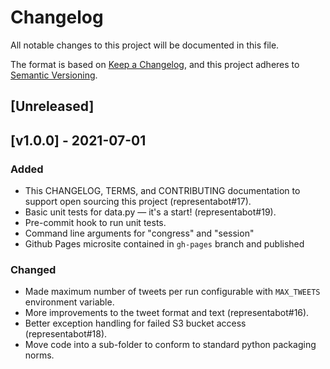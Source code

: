 # Changelog
All notable changes to this project will be documented in this file.

The format is based on [Keep a Changelog](https://keepachangelog.com/en/1.0.0/),
and this project adheres to [Semantic Versioning](https://semver.org/spec/v2.0.0.html).

## [Unreleased]

## [v1.0.0] - 2021-07-01
### Added
- This CHANGELOG, TERMS, and CONTRIBUTING documentation to support open sourcing this project (representabot#17).
- Basic unit tests for data.py — it's a start! (representabot#19).
- Pre-commit hook to run unit tests.
- Command line arguments for "congress" and "session"
- Github Pages microsite contained in `gh-pages` branch and published

### Changed
- Made maximum number of tweets per run configurable with `MAX_TWEETS` environment variable.
- More improvements to the tweet format and text (representabot#16).
- Better exception handling for failed S3 bucket access (representabot#18).
- Move code into a sub-folder to conform to standard python packaging norms.
